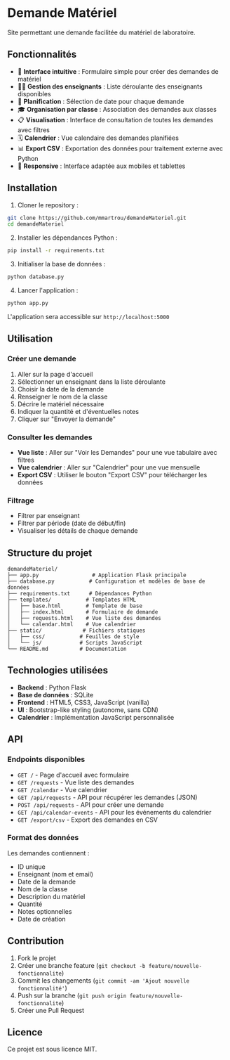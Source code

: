 # Demande Matériel

Site permettant une demande facilitée du matériel de laboratoire.

## Fonctionnalités

- 🧪 **Interface intuitive** : Formulaire simple pour créer des demandes de matériel
- 👨‍🏫 **Gestion des enseignants** : Liste déroulante des enseignants disponibles
- 📅 **Planification** : Sélection de date pour chaque demande
- 🎓 **Organisation par classe** : Association des demandes aux classes
- 📋 **Visualisation** : Interface de consultation de toutes les demandes avec filtres
- 🗓️ **Calendrier** : Vue calendaire des demandes planifiées
- 📊 **Export CSV** : Exportation des données pour traitement externe avec Python
- 📱 **Responsive** : Interface adaptée aux mobiles et tablettes

## Installation

1. Cloner le repository :
```bash
git clone https://github.com/mmartrou/demandeMateriel.git
cd demandeMateriel
```

2. Installer les dépendances Python :
```bash
pip install -r requirements.txt
```

3. Initialiser la base de données :
```bash
python database.py
```

4. Lancer l'application :
```bash
python app.py
```

L'application sera accessible sur `http://localhost:5000`

## Utilisation

### Créer une demande
1. Aller sur la page d'accueil
2. Sélectionner un enseignant dans la liste déroulante
3. Choisir la date de la demande
4. Renseigner le nom de la classe
5. Décrire le matériel nécessaire
6. Indiquer la quantité et d'éventuelles notes
7. Cliquer sur "Envoyer la demande"

### Consulter les demandes
- **Vue liste** : Aller sur "Voir les Demandes" pour une vue tabulaire avec filtres
- **Vue calendrier** : Aller sur "Calendrier" pour une vue mensuelle
- **Export CSV** : Utiliser le bouton "Export CSV" pour télécharger les données

### Filtrage
- Filtrer par enseignant
- Filtrer par période (date de début/fin)
- Visualiser les détails de chaque demande

## Structure du projet

```
demandeMateriel/
├── app.py                 # Application Flask principale
├── database.py           # Configuration et modèles de base de données
├── requirements.txt      # Dépendances Python
├── templates/           # Templates HTML
│   ├── base.html        # Template de base
│   ├── index.html       # Formulaire de demande
│   ├── requests.html    # Vue liste des demandes
│   └── calendar.html    # Vue calendrier
├── static/             # Fichiers statiques
│   ├── css/           # Feuilles de style
│   └── js/            # Scripts JavaScript
└── README.md          # Documentation
```

## Technologies utilisées

- **Backend** : Python Flask
- **Base de données** : SQLite
- **Frontend** : HTML5, CSS3, JavaScript (vanilla)
- **UI** : Bootstrap-like styling (autonome, sans CDN)
- **Calendrier** : Implémentation JavaScript personnalisée

## API

### Endpoints disponibles

- `GET /` - Page d'accueil avec formulaire
- `GET /requests` - Vue liste des demandes
- `GET /calendar` - Vue calendrier
- `GET /api/requests` - API pour récupérer les demandes (JSON)
- `POST /api/requests` - API pour créer une demande
- `GET /api/calendar-events` - API pour les événements du calendrier
- `GET /export/csv` - Export des demandes en CSV

### Format des données

Les demandes contiennent :
- ID unique
- Enseignant (nom et email)
- Date de la demande
- Nom de la classe
- Description du matériel
- Quantité
- Notes optionnelles
- Date de création

## Contribution

1. Fork le projet
2. Créer une branche feature (`git checkout -b feature/nouvelle-fonctionnalite`)
3. Commit les changements (`git commit -am 'Ajout nouvelle fonctionnalité'`)
4. Push sur la branche (`git push origin feature/nouvelle-fonctionnalite`)
5. Créer une Pull Request

## Licence

Ce projet est sous licence MIT.
